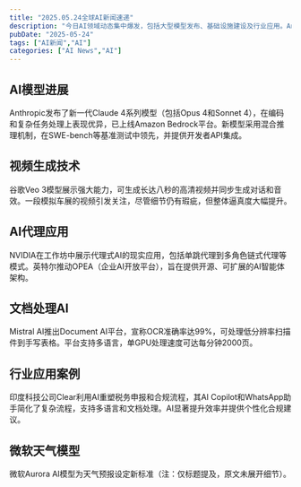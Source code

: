 ```yaml
---
title: "2025.05.24全球AI新闻速递"
description: "今日AI领域动态集中爆发，包括大型模型发布、基础设施建设及行业应用。Anthropic推出Claude 4系列模型；谷歌Veo展示强大视频生成能力；NVIDIA和英特尔推进AI代理技术；Mistral、Clear等公司将AI应用于文档处理和税务领域。"
pubDate: "2025-05-24"
tags: ["AI新闻","AI"]
categories: ["AI News","AI"]
---
```


## AI模型进展

Anthropic发布了新一代Claude 4系列模型（包括Opus 4和Sonnet 4），在编码和复杂任务处理上表现优异，已上线Amazon Bedrock平台。新模型采用混合推理机制，在SWE-bench等基准测试中领先，并提供开发者API集成。

## 视频生成技术

谷歌Veo 3模型展示强大能力，可生成长达八秒的高清视频并同步生成对话和音效。一段模拟车展的视频引发关注，尽管细节仍有瑕疵，但整体逼真度大幅提升。

## AI代理应用

NVIDIA在工作坊中展示代理式AI的现实应用，包括单跳代理到多角色链式代理等模式。英特尔推动OPEA（企业AI开放平台），旨在提供开源、可扩展的AI智能体架构。

## 文档处理AI

Mistral AI推出Document AI平台，宣称OCR准确率达99%，可处理低分辨率扫描件到手写表格。平台支持多语言，单GPU处理速度可达每分钟2000页。

## 行业应用案例

印度科技公司Clear利用AI重塑税务申报和合规流程，其AI Copilot和WhatsApp助手简化了复杂流程，支持多语言和文档处理。AI显著提升效率并提供个性化合规建议。

## 微软天气模型

微软Aurora AI模型为天气预报设定新标准（注：仅标题提及，原文未展开细节）。